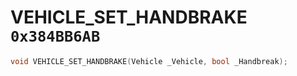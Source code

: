 # VEHICLE_SET_HANDBRAKE `0x384BB6AB`

```cpp
void VEHICLE_SET_HANDBRAKE(Vehicle _Vehicle, bool _Handbreak);
```
